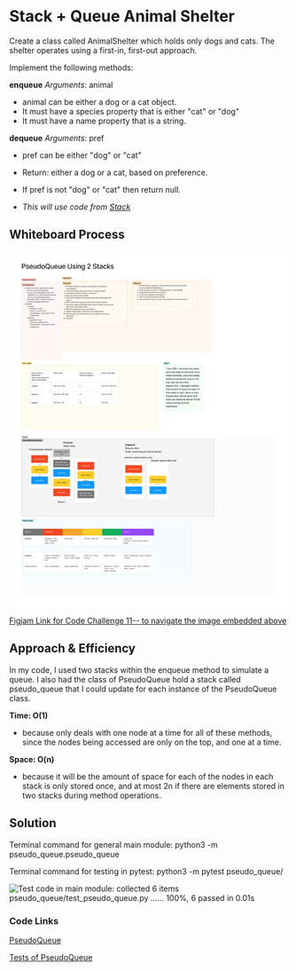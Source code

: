 # Stack + Queue Animal Shelter
<!-- Description of the challenge -->
Create a class called AnimalShelter which holds only dogs and cats.
The shelter operates using a first-in, first-out approach.

Implement the following methods:

**enqueue**
_Arguments_: animal
- animal can be either a dog or a cat object.
- It must have a species property that is either "cat" or "dog"
- It must have a name property that is a string.

**dequeue**
_Arguments_: pref
- pref can be either "dog" or "cat"
- Return: either a dog or a cat, based on preference.
- If pref is not "dog" or "cat" then return null.

- _This will use code from [Stack](working-directory/stacks_and_queues/stack.py)_



## Whiteboard Process
<!-- Embedded whiteboard image -->

![Code Challenge 11: figjam image, link below](working-directory/pseudo_queue/Code_Challenge_11_PseudoQueue.png)

[Figjam Link for Code Challenge 11-- to navigate the image embedded above](https://www.figma.com/board/YsUP3rNWVocBgIXKdxUm5J/Code-Challenge-11%3A-PseudoQueue?node-id=0-1&t=zz9qfvBSEYmMJj5V-1)



## Approach & Efficiency
<!-- What approach did you take? Why? What is the Big O space/time for this approach? -->

In my code, I used two stacks within the enqueue method to simulate a queue. I also had the class of PseudoQueue hold a stack called pseudo_queue that I could update for each instance of the PseudoQueue class. 

**Time: O(1)**
-  because only deals with one node at a time for all of these methods, since the nodes being accessed are only on the top, and one at a time.

**Space: O(n)**
- because it will be the amount of space for each of the nodes in each stack is only stored once, and at most 2n if there are elements stored in two stacks during method operations.

## Solution
<!-- Show how to run your code, and examples of it in action -->

Terminal command for general main module: python3 -m pseudo_queue.pseudo_queue

Terminal command for testing in pytest: python3 -m pytest pseudo_queue/

![Test code in main module: collected 6 items
pseudo_queue/test_pseudo_queue.py ...... 100%, 6 passed in 0.01s](working-directory/pseudo_queue/Terminal_test_executions.png)

### Code Links


[PseudoQueue](working-directory/pseudo_queue/pseudo_queue.py)

[Tests of PseudoQueue](working-directory/pseudo_queue/test_psuedo_queue.py)